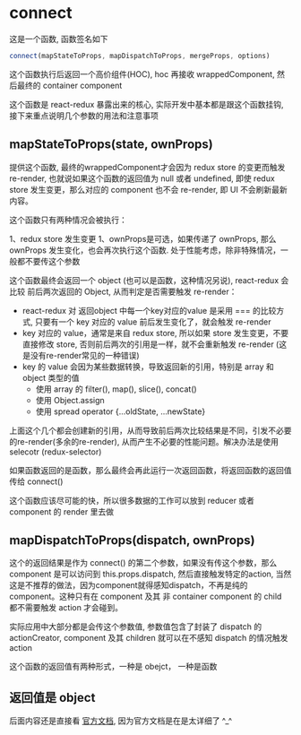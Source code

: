 # connect

这是一个函数, 函数签名如下

```javascript
connect(mapStateToProps, mapDispatchToProps, mergeProps, options)
```
这个函数执行后返回一个高价组件(HOC), hoc 再接收 wrappedComponent, 然后最终的 container component

这个函数是 react-redux 暴露出来的核心, 实际开发中基本都是跟这个函数挂钩, 接下来重点说明几个参数的用法和注意事项

## mapStateToProps(state, ownProps)

提供这个函数, 最终的wrappedComponent才会因为 redux store 的变更而触发 re-render, 也就说如果这个函数的返回值为 null 或者 undefined, 即使 redux store 发生变更，那么对应的 component 也不会 re-render, 即 UI 不会刷新最新内容。

这个函数只有两种情况会被执行：

1、redux store 发生变更
1、ownProps是可选，如果传递了 ownProps, 那么 ownProps 发生变化，也会再次执行这个函数. 处于性能考虑，除非特殊情况，一般都不要传这个参数

这个函数最终会返回一个 object (也可以是函数，这种情况另说), react-redux 会比较 前后两次返回的 Object, 从而判定是否需要触发 re-render：

+ react-redux 对 返回object 中每一个key对应的value 是采用 === 的比较方式, 只要有一个 key 对应的 value 前后发生变化了，就会触发 re-render
+ key 对应的 value，通常是来自 redux store, 所以如果 store 发生变更，不要直接修改 store, 否则前后两次的引用是一样，就不会重新触发 re-render (这是没有re-render常见的一种错误)
+ key 的 value 会因为某些数据转换，导致返回新的引用，特别是 array 和 object 类型的值
  + 使用 array 的 filter(), map(), slice(), concat()
  + 使用 Object.assign
  + 使用 spread operator {...oldState, ...newState}

上面这个几个都会创建新的引用，从而导致前后两次比较结果是不同，引发不必要的re-render(多余的re-render), 从而产生不必要的性能问题。解决办法是使用 selecotr (redux-selector)

如果函数返回的是函数，那么最终会再此运行一次返回函数，将返回函数的返回值传给 connect()

这个函数应该尽可能的快，所以很多数据的工作可以放到 reducer 或者 component 的 render 里去做

## mapDispatchToProps(dispatch, ownProps)

这个的返回结果是作为 connect() 的第二个参数，如果没有传这个参数，那么 component 是可以访问到 this.props.dispatch, 然后直接触发特定的action, 当然这是不推荐的做法，因为component就得感知dispatch，不再是纯的component。这种只有在 component 及其 非 container component 的 child 都不需要触发 action 才会碰到。

实际应用中大部分都是会传这个参数值, 参数值包含了封装了 dispatch 的 actionCreator, component 及其 children 就可以在不感知 dispatch 的情况触发 action

这个函数的返回值有两种形式，一种是 obejct， 一种是函数

## 返回值是 object 

后面内容还是直接看 [官方文档](https://react-redux.js.org/using-react-redux/connect-mapdispatch), 因为官方文档是在是太详细了 ^_^